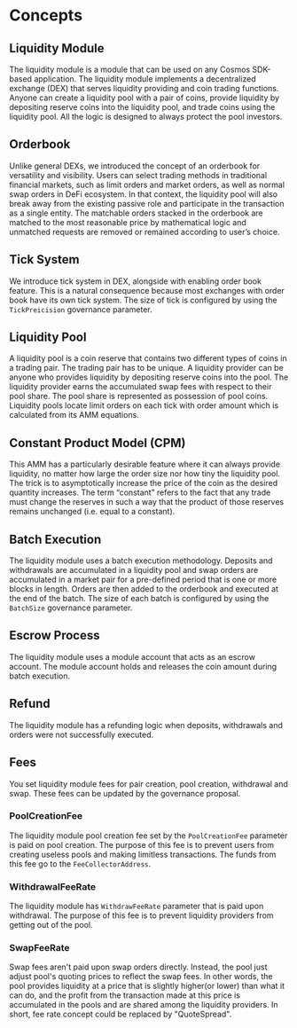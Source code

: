 <!-- order: 1 -->

# Concepts

## Liquidity Module

The liquidity module is a module that can be used on any Cosmos SDK-based application.
The liquidity module implements a decentralized exchange (DEX) that serves
liquidity providing and coin trading functions.
Anyone can create a liquidity pool with a pair of coins,
provide liquidity by depositing reserve coins into the liquidity pool,
and trade coins using the liquidity pool.
All the logic is designed to always protect the pool investors.

## Orderbook

Unlike general DEXs, we introduced the concept of an orderbook for versatility and visibility.
Users can select trading methods in traditional financial markets,
such as limit orders and market orders, as well as normal swap orders in DeFi ecosystem.
In that context, the liquidity pool will also break away from the existing passive role
and participate in the transaction as a single entity.
The matchable orders stacked in the orderbook are matched to the most reasonable price
by mathematical logic and unmatched requests are removed or remained according to user’s choice.

## Tick System

We introduce tick system in DEX, alongside with enabling order book feature.
This is a natural consequence because most exchanges with order book have its own tick system.
The size of tick is configured by using the `TickPreicision` governance parameter.

## Liquidity Pool

A liquidity pool is a coin reserve that contains two different types of coins in a trading pair.
The trading pair has to be unique.
A liquidity provider can be anyone who provides liquidity by depositing reserve coins into the pool.
The liquidity provider earns the accumulated swap fees with respect to their pool share.
The pool share is represented as possession of pool coins.
Liquidity pools locate limit orders on each tick with order amount
which is calculated from its AMM equations.

## Constant Product Model (CPM)

This AMM has a particularly desirable feature where it can always provide liquidity,
no matter how large the order size nor how tiny the liquidity pool.
The trick is to asymptotically increase the price of the coin as the desired quantity increases.
The term “constant” refers to the fact that any trade must change the reserves in such a way
that the product of those reserves remains unchanged (i.e. equal to a constant).

## Batch Execution

The liquidity module uses a batch execution methodology.
Deposits and withdrawals are accumulated in a liquidity pool and
swap orders are accumulated in a market pair
for a pre-defined period that is one or more blocks in length.
Orders are then added to the orderbook and executed at the end of the batch.
The size of each batch is configured by using the `BatchSize` governance parameter.

## Escrow Process

The liquidity module uses a module account that acts as an escrow account.
The module account holds and releases the coin amount during batch execution.

## Refund

The liquidity module has a refunding logic when deposits, withdrawals and orders
were not successfully executed.

## Fees

You set liquidity module fees for pair creation, pool creation, withdrawal and swap.
These fees can be updated by the governance proposal.

### PoolCreationFee

The liquidity module pool creation fee set by the `PoolCreationFee` parameter
is paid on pool creation.
The purpose of this fee is to prevent users from creating useless pools and
making limitless transactions.
The funds from this fee go to the `FeeCollectorAddress`.

### WithdrawalFeeRate

The liquidity module has `WithdrawFeeRate` parameter that is paid upon withdrawal.
The purpose of this fee is to prevent liquidity providers from getting out of the pool.

### SwapFeeRate

Swap fees aren't paid upon swap orders directly.
Instead, the pool just adjust pool's quoting prices to reflect the swap fees.
In other words, the pool provides liquidity at a price that is slightly higher(or lower) than
what it can do, and the profit from the transaction made at this price is accumulated
in the pools and are shared among the liquidity providers.
In short, fee rate concept could be replaced by "QuoteSpread".
